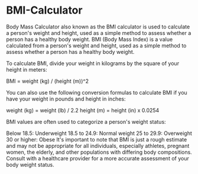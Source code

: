 # BMI-Calculator
Body Mass Calculator also known as the BMI calculator is used to calculate a person's weight and height, used as a simple method to assess whether a person has a healthy body weight.
BMI (Body Mass Index) is a value calculated from a person's weight and height, used as a simple method to assess whether a person has a healthy body weight.

To calculate BMI, divide your weight in kilograms by the square of your height in meters:

BMI = weight (kg) / (height (m))^2

You can also use the following conversion formulas to calculate BMI if you have your weight in pounds and height in inches:

weight (kg) = weight (lb) / 2.2
height (m) = height (in) x 0.0254

BMI values are often used to categorize a person's weight status:

Below 18.5: Underweight
18.5 to 24.9: Normal weight
25 to 29.9: Overweight
30 or higher: Obese
It's important to note that BMI is just a rough estimate and may not be appropriate for all individuals, especially athletes, pregnant women, the elderly, and other populations with differing body compositions. Consult with a healthcare provider for a more accurate assessment of your body weight status.
